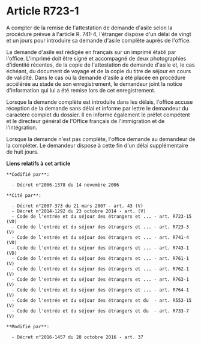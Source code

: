# Article R723-1

A compter de la remise de l'attestation de demande d'asile selon la procédure prévue à l'article R. 741-4, l'étranger dispose
d'un délai de vingt et un jours pour introduire sa demande d'asile complète auprès de l'office. 

La demande d'asile est rédigée en français sur un imprimé établi par l'office. L'imprimé doit être signé et accompagné de
deux photographies d'identité récentes, de la copie de l'attestation de demande d'asile et, le cas échéant, du document de
voyage et de la copie du titre de séjour en cours de validité. Dans  le cas où la demande d'asile a été placée en procédure
accélérée au  stade de son enregistrement, le demandeur joint la notice d'information  qui lui a été remise lors de cet
enregistrement.

Lorsque la demande complète est introduite dans les délais, l'office accuse réception de la demande sans délai et informe par
lettre le demandeur du caractère complet du dossier. Il en informe également le préfet compétent et le directeur général de
l'Office français de l'immigration et de l'intégration. 

Lorsque la demande n'est pas complète, l'office demande au demandeur de la compléter. Le demandeur dispose à cette fin d'un
délai supplémentaire de huit jours.

**Liens relatifs à cet article**

	**Codifié par**:

	  - Décret n°2006-1378 du 14 novembre 2006

	**Cité par**:

	  - Décret n°2007-373 du 21 mars 2007 - art. 43 (V)
	  - Décret n°2014-1292 du 23 octobre 2014 - art. (V)
	  - Code de l'entrée et du séjour des étrangers et ... - art. R723-15 (VD)
	  - Code de l'entrée et du séjour des étrangers et ... - art. R723-3 (V)
	  - Code de l'entrée et du séjour des étrangers et ... - art. R741-4 (VD)
	  - Code de l'entrée et du séjour des étrangers et ... - art. R743-1 (VD)
	  - Code de l'entrée et du séjour des étrangers et ... - art. R761-1 (V)
	  - Code de l'entrée et du séjour des étrangers et ... - art. R762-1 (V)
	  - Code de l'entrée et du séjour des étrangers et ... - art. R763-1 (V)
	  - Code de l'entrée et du séjour des étrangers et ... - art. R764-1 (V)
	  - Code de l'entrée et du séjour des étrangers et du  - art. R553-15 (V)
	  - Code de l'entrée et du séjour des étrangers et du  - art. R733-7 (V)

	**Modifié par**:

	  - Décret n°2016-1457 du 28 octobre 2016 - art. 37
